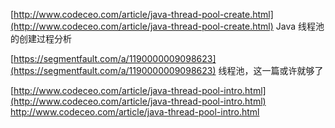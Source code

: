 [http://www.codeceo.com/article/java-thread-pool-create.html](http://www.codeceo.com/article/java-thread-pool-create.html)     Java 线程池的创建过程分析

[https://segmentfault.com/a/1190000009098623](https://segmentfault.com/a/1190000009098623)   线程池，这一篇或许就够了

[http://www.codeceo.com/article/java-thread-pool-intro.html](http://www.codeceo.com/article/java-thread-pool-intro.html)   http://www.codeceo.com/article/java-thread-pool-intro.html


